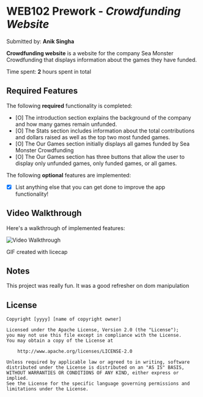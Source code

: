 # WEB102 Prework - *Crowdfunding Website*

Submitted by: **Anik Singha**

**Crowdfunding website** is a website for the company Sea Monster Crowdfunding that displays information about the games they have funded.

Time spent: **2** hours spent in total

## Required Features

The following **required** functionality is completed:

* [O] The introduction section explains the background of the company and how many games remain unfunded.
* [O] The Stats section includes information about the total contributions and dollars raised as well as the top two most funded games.
* [O] The Our Games section initially displays all games funded by Sea Monster Crowdfunding
* [O] The Our Games section has three buttons that allow the user to display only unfunded games, only funded games, or all games.

The following **optional** features are implemented:

* [X] List anything else that you can get done to improve the app functionality!

## Video Walkthrough

Here's a walkthrough of implemented features:

<img src='codepath.gif' title='Video Walkthrough' width='' alt='Video Walkthrough' />

<!-- Replace this with whatever GIF tool you used! -->
GIF created with licecap
<!-- Recommended tools:
[Kap](https://getkap.co/) for macOS
[ScreenToGif](https://www.screentogif.com/) for Windows
[peek](https://github.com/phw/peek) for Linux. -->

## Notes

This project was really fun. It was a good refresher on dom manipulation

## License

    Copyright [yyyy] [name of copyright owner]

    Licensed under the Apache License, Version 2.0 (the "License");
    you may not use this file except in compliance with the License.
    You may obtain a copy of the License at

        http://www.apache.org/licenses/LICENSE-2.0

    Unless required by applicable law or agreed to in writing, software
    distributed under the License is distributed on an "AS IS" BASIS,
    WITHOUT WARRANTIES OR CONDITIONS OF ANY KIND, either express or implied.
    See the License for the specific language governing permissions and
    limitations under the License.
